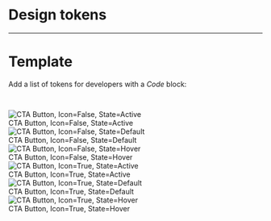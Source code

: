 
# Design tokens

---

# Template 

Add a list of tokens for developers with a *Code* block:

```javascript  
  
```

  
![CTA Button, Icon=False, State=Active](https://studio-assets.supernova.io/design-systems/18526/2e9c7752-e655-4316-85b8-8367ffa1a564.png)  
CTA Button, Icon=False, State=Active  
![CTA Button, Icon=False, State=Default](https://studio-assets.supernova.io/design-systems/18526/19cf1bb6-7ea6-473a-ad6a-6db80c459702.png)  
CTA Button, Icon=False, State=Default  
![CTA Button, Icon=False, State=Hover](https://studio-assets.supernova.io/design-systems/18526/6e160b45-37a1-4056-bb7b-0539d00fd9f0.png)  
CTA Button, Icon=False, State=Hover  
![CTA Button, Icon=True, State=Active](https://studio-assets.supernova.io/design-systems/18526/9a64372e-768b-4c00-a909-f0e6999bd807.png)  
CTA Button, Icon=True, State=Active  
![CTA Button, Icon=True, State=Default](https://studio-assets.supernova.io/design-systems/18526/e3fdf98a-4175-4723-9594-da3acbeb5279.png)  
CTA Button, Icon=True, State=Default  
![CTA Button, Icon=True, State=Hover](https://studio-assets.supernova.io/design-systems/18526/b9272c78-f823-4d9b-8a4f-bc2824f77b33.png)  
CTA Button, Icon=True, State=Hover  
